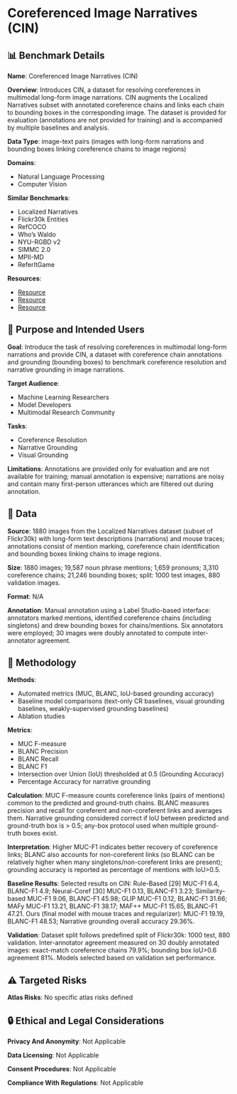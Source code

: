# Coreferenced Image Narratives (CIN)

## 📊 Benchmark Details

**Name**: Coreferenced Image Narratives (CIN)

**Overview**: Introduces CIN, a dataset for resolving coreferences in multimodal long-form image narrations. CIN augments the Localized Narratives subset with annotated coreference chains and links each chain to bounding boxes in the corresponding image. The dataset is provided for evaluation (annotations are not provided for training) and is accompanied by multiple baselines and analysis.

**Data Type**: image-text pairs (images with long-form narrations and bounding boxes linking coreference chains to image regions)

**Domains**:
- Natural Language Processing
- Computer Vision

**Similar Benchmarks**:
- Localized Narratives
- Flickr30k Entities
- RefCOCO
- Who’s Waldo
- NYU-RGBD v2
- SIMMC 2.0
- MPII-MD
- ReferItGame

**Resources**:
- [Resource](https://arxiv.org/abs/2211.14563)
- [Resource](https://labelstud.io/)
- [Resource](https://spacy.io/)

## 🎯 Purpose and Intended Users

**Goal**: Introduce the task of resolving coreferences in multimodal long-form narrations and provide CIN, a dataset with coreference chain annotations and grounding (bounding boxes) to benchmark coreference resolution and narrative grounding in image narrations.

**Target Audience**:
- Machine Learning Researchers
- Model Developers
- Multimodal Research Community

**Tasks**:
- Coreference Resolution
- Narrative Grounding
- Visual Grounding

**Limitations**: Annotations are provided only for evaluation and are not available for training; manual annotation is expensive; narrations are noisy and contain many first-person utterances which are filtered out during annotation.

## 💾 Data

**Source**: 1880 images from the Localized Narratives dataset (subset of Flickr30k) with long-form text descriptions (narrations) and mouse traces; annotations consist of mention marking, coreference chain identification and bounding boxes linking chains to image regions.

**Size**: 1880 images; 19,587 noun phrase mentions; 1,659 pronouns; 3,310 coreference chains; 21,246 bounding boxes; split: 1000 test images, 880 validation images.

**Format**: N/A

**Annotation**: Manual annotation using a Label Studio-based interface: annotators marked mentions, identified coreference chains (including singletons) and drew bounding boxes for chains/mentions. Six annotators were employed; 30 images were doubly annotated to compute inter-annotator agreement.

## 🔬 Methodology

**Methods**:
- Automated metrics (MUC, BLANC, IoU-based grounding accuracy)
- Baseline model comparisons (text-only CR baselines, visual grounding baselines, weakly-supervised grounding baselines)
- Ablation studies

**Metrics**:
- MUC F-measure
- BLANC Precision
- BLANC Recall
- BLANC F1
- Intersection over Union (IoU) thresholded at 0.5 (Grounding Accuracy)
- Percentage Accuracy for narrative grounding

**Calculation**: MUC F-measure counts coreference links (pairs of mentions) common to the predicted and ground-truth chains. BLANC measures precision and recall for coreferent and non-coreferent links and averages them. Narrative grounding considered correct if IoU between predicted and ground-truth box is > 0.5; any-box protocol used when multiple ground-truth boxes exist.

**Interpretation**: Higher MUC-F1 indicates better recovery of coreference links; BLANC also accounts for non-coreferent links (so BLANC can be relatively higher when many singletons/non-coreferent links are present); grounding accuracy is reported as percentage of mentions with IoU>0.5.

**Baseline Results**: Selected results on CIN: Rule-Based [29] MUC-F1 6.4, BLANC-F1 4.9; Neural-Coref [30] MUC-F1 0.13, BLANC-F1 3.23; Similarity-based MUC-F1 9.06, BLANC-F1 45.98; GLIP MUC-F1 0.12, BLANC-F1 31.66; MAFy MUC-F1 13.21, BLANC-F1 38.17; MAF++ MUC-F1 15.65, BLANC-F1 47.21. Ours (final model with mouse traces and regularizer): MUC-F1 19.19, BLANC-F1 48.53; Narrative grounding overall accuracy 29.36%.

**Validation**: Dataset split follows predefined split of Flickr30k: 1000 test, 880 validation. Inter-annotator agreement measured on 30 doubly annotated images: exact-match coreference chains 79.9%; bounding box IoU>0.6 agreement 81%. Models selected based on validation set performance.

## ⚠️ Targeted Risks

**Atlas Risks**:
No specific atlas risks defined

## 🔒 Ethical and Legal Considerations

**Privacy And Anonymity**: Not Applicable

**Data Licensing**: Not Applicable

**Consent Procedures**: Not Applicable

**Compliance With Regulations**: Not Applicable
